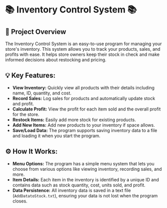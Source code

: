 # 📚 Inventory Control System 📚

## 🚀 Project Overview

The Inventory Control System is an easy-to-use program for managing your store's inventory. This system allows you to track your products, sales, and profits with ease. It helps store owners keep their stock in check and make informed decisions about restocking and pricing.

## 💡 Key Features:

- **View Inventory:** Quickly view all products with their details including name, ID, quantity, and cost.
- **Record Sales:** Log sales for products and automatically update stock and profit.
- **Calculate Profit:** View the profit for each item sold and the overall profit for the store.
- **Restock Items:** Easily add more stock for existing products.
- **Add New Items:** Add new products to your inventory if space allows.
- **Save/Load Data:** The program supports saving inventory data to a file and loading it when you start the program.

## ⚙️ How It Works:

- **Menu Options:** The program has a simple menu system that lets you choose from various options like viewing inventory, recording sales, and more.
- **Item Details:** Each item in the inventory is identified by a unique ID and contains data such as stock quantity, cost, units sold, and profit.
- **Data Persistence:** All inventory data is saved in a text file (`AddDatatoStock.txt`), ensuring your data is not lost when the program closes.
